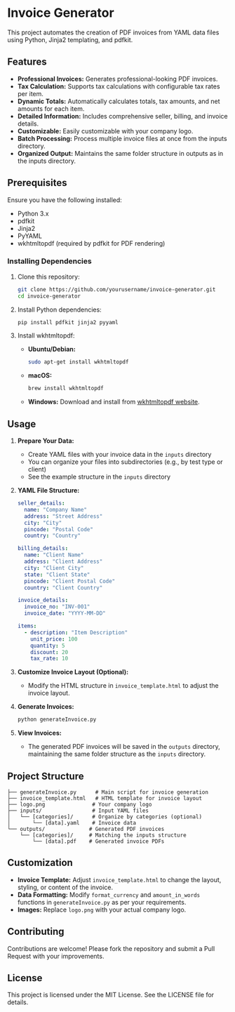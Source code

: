 # Invoice Generator

This project automates the creation of PDF invoices from YAML data files using Python, Jinja2 templating, and pdfkit.

## Features

- **Professional Invoices:** Generates professional-looking PDF invoices.
- **Tax Calculation:** Supports tax calculations with configurable tax rates per item.
- **Dynamic Totals:** Automatically calculates totals, tax amounts, and net amounts for each item.
- **Detailed Information:** Includes comprehensive seller, billing, and invoice details.
- **Customizable:** Easily customizable with your company logo.
- **Batch Processing:** Process multiple invoice files at once from the inputs directory.
- **Organized Output:** Maintains the same folder structure in outputs as in the inputs directory.

## Prerequisites

Ensure you have the following installed:

- Python 3.x
- pdfkit
- Jinja2
- PyYAML
- wkhtmltopdf (required by pdfkit for PDF rendering)

### Installing Dependencies

1. Clone this repository:
   ```bash
   git clone https://github.com/yourusername/invoice-generator.git
   cd invoice-generator
   ```

2. Install Python dependencies:
   ```bash
   pip install pdfkit jinja2 pyyaml
   ```

3. Install wkhtmltopdf:
   - **Ubuntu/Debian:**
     ```bash
     sudo apt-get install wkhtmltopdf
     ```
   - **macOS:**
     ```bash
     brew install wkhtmltopdf
     ```
   - **Windows:** Download and install from [wkhtmltopdf website](https://wkhtmltopdf.org/downloads.html).

## Usage

1. **Prepare Your Data:**
   - Create YAML files with your invoice data in the `inputs` directory
   - You can organize your files into subdirectories (e.g., by test type or client)
   - See the example structure in the `inputs` directory

2. **YAML File Structure:**
   ```yaml
   seller_details:
     name: "Company Name"
     address: "Street Address"
     city: "City"
     pincode: "Postal Code"
     country: "Country"

   billing_details:
     name: "Client Name"
     address: "Client Address"
     city: "Client City"
     state: "Client State"
     pincode: "Client Postal Code"
     country: "Client Country"

   invoice_details:
     invoice_no: "INV-001"
     invoice_date: "YYYY-MM-DD"

   items:
     - description: "Item Description"
       unit_price: 100
       quantity: 5
       discount: 20
       tax_rate: 10
   ```

3. **Customize Invoice Layout (Optional):**
   - Modify the HTML structure in `invoice_template.html` to adjust the invoice layout.

4. **Generate Invoices:**
   ```bash
   python generateInvoice.py
   ```

5. **View Invoices:**
   - The generated PDF invoices will be saved in the `outputs` directory, maintaining the same folder structure as the `inputs` directory.

## Project Structure

```
├── generateInvoice.py      # Main script for invoice generation
├── invoice_template.html   # HTML template for invoice layout
├── logo.png               # Your company logo
├── inputs/                # Input YAML files
│   └── [categories]/      # Organize by categories (optional)
│       └── [data].yaml    # Invoice data
└── outputs/              # Generated PDF invoices
    └── [categories]/     # Matching the inputs structure
        └── [data].pdf    # Generated invoice PDFs
```

## Customization

- **Invoice Template:** Adjust `invoice_template.html` to change the layout, styling, or content of the invoice.
- **Data Formatting:** Modify `format_currency` and `amount_in_words` functions in `generateInvoice.py` as per your requirements.
- **Images:** Replace `logo.png` with your actual company logo.

## Contributing

Contributions are welcome! Please fork the repository and submit a Pull Request with your improvements.

## License

This project is licensed under the MIT License. See the LICENSE file for details.
